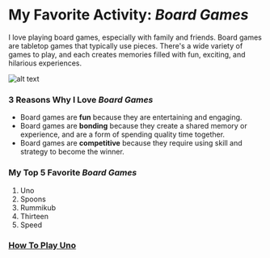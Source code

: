 # My Favorite Activity: *Board Games*

I love playing board games, especially with family and friends. Board games are tabletop games that typically use pieces. There's a wide variety of games to play, and each creates memories filled with fun, exciting, and hilarious experiences.

![alt text](314474-1600x1066-uno-rules-brief-history.jpg)

### 3 Reasons Why I Love *Board Games*
- Board games are **fun** because they are entertaining and engaging.
- Board games are **bonding** because they create a shared memory or experience, and are a form of spending quality time together.
- Board games are **competitive** because they require using skill and strategy to become the winner.

### My Top 5 Favorite *Board Games*
1. Uno
2. Spoons
3. Rummikub
4. Thirteen
5. Speed

### [How To Play Uno](https://www.youtube.com/watch?v=sWoSZmHsCls&ab_channel=wikiHow)
